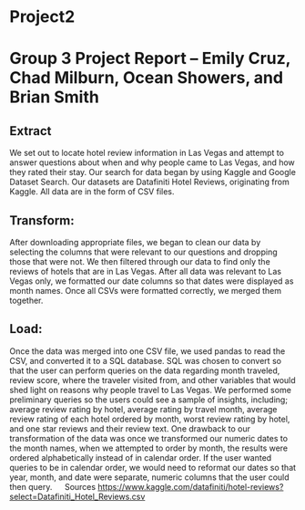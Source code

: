 # Project2
# Group 3 Project Report – Emily Cruz, Chad Milburn, Ocean Showers, and Brian Smith
## Extract
  We set out to locate hotel review information in Las Vegas and attempt to answer questions about when and why people came to Las Vegas, and how they rated their stay. Our search for data began by using Kaggle and Google Dataset Search. Our datasets are Datafiniti Hotel Reviews, originating from Kaggle. All data are in the form of CSV files.
## Transform:
  After downloading appropriate files, we began to clean our data by selecting the columns that were relevant to our questions and dropping those that were not. We then filtered through our data to find only the reviews of hotels that are in Las Vegas. After all data was relevant to Las Vegas only, we formatted our date columns so that dates were displayed as month names. Once all CSVs were formatted correctly, we merged them together. 
## Load:
  Once the data was merged into one CSV file, we used pandas to read the CSV, and converted it to a SQL database. SQL was chosen to convert so that the user can perform queries on the data regarding month traveled, review score, where the traveler visited from, and other variables that would shed light on reasons why people travel to Las Vegas. We performed some preliminary queries so the users could see a sample of insights, including; average review rating by hotel, average rating by travel month, average review rating of each hotel ordered by month, worst review rating by hotel, and one star reviews and their review text. 
  One drawback to our transformation of the data was once we transformed our numeric dates to the month names, when we attempted to order by month, the results were ordered alphabetically instead of in calendar order. If the user wanted queries to be in calendar order, we would need to reformat our dates so that year, month, and date were separate, numeric columns that the user could then query.
 
Sources
https://www.kaggle.com/datafiniti/hotel-reviews?select=Datafiniti_Hotel_Reviews.csv

